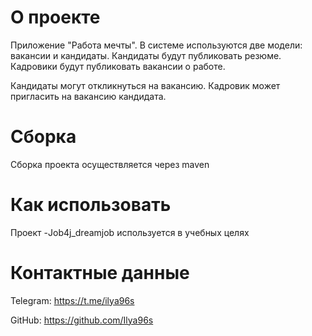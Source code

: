 # О проекте

Приложение "Работа мечты". В системе используются две модели: вакансии и кандидаты. Кандидаты будут публиковать резюме. Кадровики будут публиковать вакансии о работе.

Кандидаты могут откликнуться на вакансию. Кадровик может пригласить на вакансию кандидата.

# Сборка

Сборка проекта осуществляется через maven

# Как использовать

Проект -Job4j_dreamjob используется в учебных целях

# Контактные данные
Telegram: https://t.me/ilya96s

GitHub: https://github.com/Ilya96s